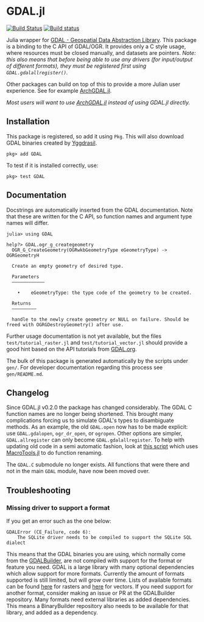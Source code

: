 # GDAL.jl
[![Build Status](https://travis-ci.org/JuliaGeo/GDAL.jl.svg?branch=master)](https://travis-ci.org/JuliaGeo/GDAL.jl)
[![Build status](https://ci.appveyor.com/api/projects/status/github/JuliaGeo/GDAL.jl?svg=true&branch=master)](https://ci.appveyor.com/project/JuliaGeo/gdal-jl/branch/master)

Julia wrapper for [GDAL - Geospatial Data Abstraction Library](http://gdal.org/).
This package is a binding to the C API of GDAL/OGR. It provides only a C style usage, where resources must be closed manually, and datasets are pointers. *Note: this also means that before being able to use any drivers (for input/output of different formats), they must be registered first using `GDAL.gdalallregister()`.*

Other packages can build on top of this to provide a more Julian user experience. See for example [ArchGDAL.jl](https://github.com/yeesian/ArchGDAL.jl).

*Most users will want to use [ArchGDAL.jl](https://github.com/yeesian/ArchGDAL.jl) instead of using GDAL.jl directly.*

## Installation
This package is registered, so add it using `Pkg`. This will also download GDAL binaries created by  [Yggdrasil](https://github.com/JuliaPackaging/Yggdrasil/tree/master/G/GDAL).
```
pkg> add GDAL
```
To test if it is installed correctly, use:
```
pkg> test GDAL
```

## Documentation
Docstrings are automatically inserted from the GDAL documentation. Note that these are written for the C API, so function names and argument type names will differ.
```
julia> using GDAL

help?> GDAL.ogr_g_creategeometry
  OGR_G_CreateGeometry(OGRwkbGeometryType eGeometryType) -> OGRGeometryH

  Create an empty geometry of desired type.

  Parameters
  ––––––––––––

    •    eGeometryType: the type code of the geometry to be created.

  Returns
  –––––––––

  handle to the newly create geometry or NULL on failure. Should be freed with OGRGDestroyGeometry() after use.
```

Further usage documentation is not yet available, but the files `test/tutorial_raster.jl` and `test/tutorial_vector.jl` should provide a good hint based on the API tutorials from [GDAL.org](http://gdal.org/).

The bulk of this package is generated automatically by the scripts under `gen/`. For developer documentation regarding this process see `gen/README.md`.

## Changelog

Since GDAL.jl v0.2.0 the package has changed considerably. The GDAL C function names are no longer being shortened. This brought many complications forcing us to simulate GDAL's types to disambiguate methods. As an example, the old `GDAL.open` now has to be made explicit: use `GDAL.gdalopen`, `ogr_dr_open`, or `ogropen`. Other options are simpler, `GDAL.allregister` can only become `GDAL.gdalallregister`. To help with updating old code in a semi automatic fashion, look at [this script](https://gist.github.com/visr/0a2ad3fe92073345c93c2ca42f5f58a0#file-renamer-jl) which uses [MacroTools.jl](https://mikeinnes.github.io/MacroTools.jl/stable/sourcewalk/) to do function renaming.

The `GDAL.C` submodule no longer exists. All functions that were there and not in the main `GDAL` module, have now been moved over.

## Troubleshooting

### Missing driver to support a format

If you get an error such as the one below:
```
GDALError (CE_Failure, code 6):
    The SQLite driver needs to be compiled to support the SQLite SQL dialect
```

This means that the GDAL binaries you are using, which normally come from the [GDALBuilder](https://github.com/JuliaGeo/GDALBuilder), are not compiled with support for the format or feature you need. GDAL is a large library with many optional dependencies which allow support for more formats. Currently the amount of formats supported is still limited, but will grow over time. Lists of available formats can be found [here](https://gdal.org/drivers/raster/index.html) for rasters and [here](https://gdal.org/drivers/vector/index.html) for vectors. If you need support for another format, consider making an issue or PR at the GDALBuilder repository. Many formats need external libraries as added dependencies. This means a BinaryBuilder repository also needs to be available for that library, and added as a dependency.
